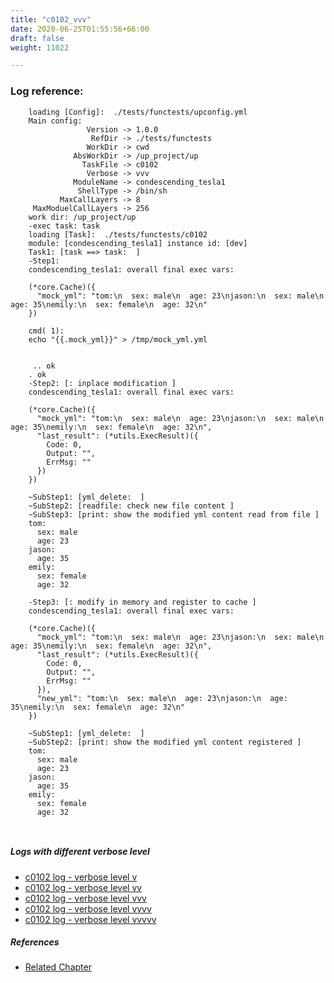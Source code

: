 ```yaml
---
title: "c0102_vvv"
date: 2020-06-25T01:55:56+66:00
draft: false
weight: 11022

---
```


### Log reference: <no value>

```
    loading [Config]:  ./tests/functests/upconfig.yml
    Main config:
                 Version -> 1.0.0
                  RefDir -> ./tests/functests
                 WorkDir -> cwd
              AbsWorkDir -> /up_project/up
                TaskFile -> c0102
                 Verbose -> vvv
              ModuleName -> condescending_tesla1
               ShellType -> /bin/sh
           MaxCallLayers -> 8
     MaxModuelCallLayers -> 256
    work dir: /up_project/up
    -exec task: task
    loading [Task]:  ./tests/functests/c0102
    module: [condescending_tesla1] instance id: [dev]
    Task1: [task ==> task:  ]
    -Step1:
    condescending_tesla1: overall final exec vars:
    
    (*core.Cache)({
      "mock_yml": "tom:\n  sex: male\n  age: 23\njason:\n  sex: male\n  age: 35\nemily:\n  sex: female\n  age: 32\n"
    })
    
    cmd( 1):
    echo "{{.mock_yml}}" > /tmp/mock_yml.yml
    
    
     .. ok
    . ok
    -Step2: [: inplace modification ]
    condescending_tesla1: overall final exec vars:
    
    (*core.Cache)({
      "mock_yml": "tom:\n  sex: male\n  age: 23\njason:\n  sex: male\n  age: 35\nemily:\n  sex: female\n  age: 32\n",
      "last_result": (*utils.ExecResult)({
        Code: 0,
        Output: "",
        ErrMsg: ""
      })
    })
    
    ~SubStep1: [yml_delete:  ]
    ~SubStep2: [readfile: check new file content ]
    ~SubStep3: [print: show the modified yml content read from file ]
    tom:
      sex: male
      age: 23
    jason:
      age: 35
    emily:
      sex: female
      age: 32
    
    -Step3: [: modify in memory and register to cache ]
    condescending_tesla1: overall final exec vars:
    
    (*core.Cache)({
      "mock_yml": "tom:\n  sex: male\n  age: 23\njason:\n  sex: male\n  age: 35\nemily:\n  sex: female\n  age: 32\n",
      "last_result": (*utils.ExecResult)({
        Code: 0,
        Output: "",
        ErrMsg: ""
      }),
      "new_yml": "tom:\n  sex: male\n  age: 23\njason:\n  age: 35\nemily:\n  sex: female\n  age: 32\n"
    })
    
    ~SubStep1: [yml_delete:  ]
    ~SubStep2: [print: show the modified yml content registered ]
    tom:
      sex: male
      age: 23
    jason:
      age: 35
    emily:
      sex: female
      age: 32
    
    
```

##### Logs with different verbose level
* [c0102 log - verbose level v](../../logs/c0102_v)
* [c0102 log - verbose level vv](../../logs/c0102_vv)
* [c0102 log - verbose level vvv](../../logs/c0102_vvv)
* [c0102 log - verbose level vvvv](../../logs/c0102_vvvv)
* [c0102 log - verbose level vvvvv](../../logs/c0102_vvvvv)

##### References
* [Related Chapter](../../cmd-func/c0102)
